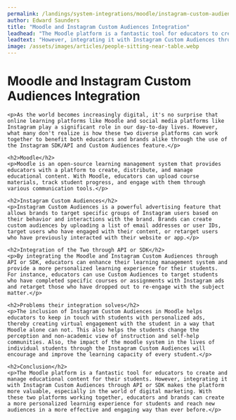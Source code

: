 ```yaml
---
permalink: /landings/system-integrations/moodle/instagram-custom-audiences
author: Edward Saunders
title: "Moodle and Instagram Custom Audiences Integration"
leadhead: "The Moodle platform is a fantastic tool for educators to create and manage educational content for their students"
leadtext: "However, integrating it with Instagram Custom Audiences through API or SDK makes the platform more valuable, especially in the world of digital marketing. With these two platforms working together, educators and brands can create a more personalized learning experience for students and reach new audiences in a more effective and engaging way than ever before."
image: /assets/images/articles/people-sitting-near-table.webp
---
```

<div class="arttext">    <h1>Moodle and Instagram Custom Audiences Integration</h1>
    
    <p>As the world becomes increasingly digital, it's no surprise that online learning platforms like Moodle and social media platforms like Instagram play a significant role in our day-to-day lives. However, what many don't realize is how these two diverse platforms can work together to benefit both educators and brands alike through the use of the Instagram SDK/API and Custom Audiences feature.</p>
    
    <h2>Moodle</h2>
    <p>Moodle is an open-source learning management system that provides educators with a platform to create, distribute, and manage educational content. With Moodle, educators can upload course materials, track student progress, and engage with them through various communication tools.</p>
    
    <h2>Instagram Custom Audiences</h2>
    <p>Instagram Custom Audiences is a powerful advertising feature that allows brands to target specific groups of Instagram users based on their behavior and interactions with the brand. Brands can create custom audiences by uploading a list of email addresses or user IDs, target users who have engaged with their content, or retarget users who have previously interacted with their website or app.</p>
    
    <h2>Integration of the Two through API or SDK</h2>
    <p>By integrating the Moodle and Instagram Custom Audiences through API or SDK, educators can enhance their learning management system and provide a more personalized learning experience for their students. For instance, educators can use Custom Audiences to target students who have completed specific courses or assignments with Instagram ads and retarget those who have dropped out to re-engage with the subject matter.</p>
    
    <h2>Problems their integration solves</h2>
    <p>The inclusion of Instagram Custom Audiences in Moodle helps educators to keep in touch with students with personalized ads, thereby creating virtual engagement with the student in a way that Moodle alone can not. This also helps the students change the perception and non-academic view of instruction and self-help communities. Also, the impact of the moodle system in the lives of individual students through the Instagram Custom Audiences will encourage and improve the learning capacity of every student.</p>
    
    <h2>Conclusion</h2>
    <p>The Moodle platform is a fantastic tool for educators to create and manage educational content for their students. However, integrating it with Instagram Custom Audiences through API or SDK makes the platform more valuable, especially in the world of digital marketing. With these two platforms working together, educators and brands can create a more personalized learning experience for students and reach new audiences in a more effective and engaging way than ever before.</p>
    
</div>